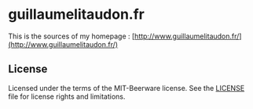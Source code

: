 # guillaumelitaudon.fr

This is the sources of my homepage : [http://www.guillaumelitaudon.fr/](http://www.guillaumelitaudon.fr/)

## License
Licensed under the terms of the MIT-Beerware license.
See the [LICENSE](LICENSE) file for license rights and limitations.